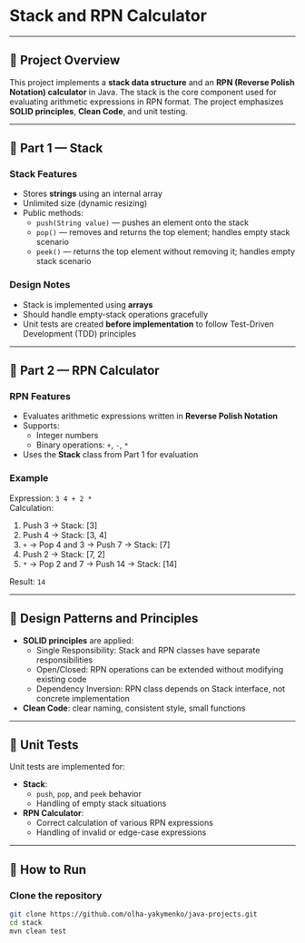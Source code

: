 # Stack and RPN Calculator

---

## 📌 Project Overview

This project implements a **stack data structure** and an **RPN (Reverse Polish Notation) calculator** in Java. The stack is the core component used for evaluating arithmetic expressions in RPN format. The project emphasizes **SOLID principles**, **Clean Code**, and unit testing.

---

## 🧰 Part 1 — Stack

### Stack Features
- Stores **strings** using an internal array  
- Unlimited size (dynamic resizing)  
- Public methods:
  - `push(String value)` — pushes an element onto the stack  
  - `pop()` — removes and returns the top element; handles empty stack scenario  
  - `peek()` — returns the top element without removing it; handles empty stack scenario  

### Design Notes
- Stack is implemented using **arrays**  
- Should handle empty-stack operations gracefully  
- Unit tests are created **before implementation** to follow Test-Driven Development (TDD) principles  

---

## 🧮 Part 2 — RPN Calculator

### RPN Features
- Evaluates arithmetic expressions written in **Reverse Polish Notation**  
- Supports:
  - Integer numbers  
  - Binary operations: `+`, `-`, `*`  
- Uses the **Stack** class from Part 1 for evaluation  

### Example
Expression: `3 4 + 2 *`  
Calculation:
1. Push 3 → Stack: [3]  
2. Push 4 → Stack: [3, 4]  
3. `+` → Pop 4 and 3 → Push 7 → Stack: [7]  
4. Push 2 → Stack: [7, 2]  
5. `*` → Pop 2 and 7 → Push 14 → Stack: [14]  

Result: `14`

---

## 🧠 Design Patterns and Principles

- **SOLID principles** are applied:
  - Single Responsibility: Stack and RPN classes have separate responsibilities  
  - Open/Closed: RPN operations can be extended without modifying existing code  
  - Dependency Inversion: RPN class depends on Stack interface, not concrete implementation  
- **Clean Code**: clear naming, consistent style, small functions  

---

## 🧪 Unit Tests

Unit tests are implemented for:

- **Stack**:
  - `push`, `pop`, and `peek` behavior  
  - Handling of empty stack situations  
- **RPN Calculator**:
  - Correct calculation of various RPN expressions  
  - Handling of invalid or edge-case expressions  

---

## 🚀 How to Run

### Clone the repository

```bash
git clone https://github.com/olha-yakymenko/java-projects.git
cd stack
mvn clean test

